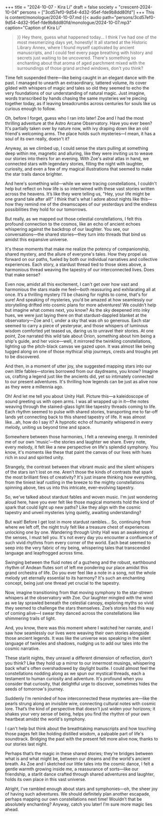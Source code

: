+++
title = "2024-10-07 - Kira Li"
draft = false
society = "crescent-2024-10-04"
persons = ["3cd57ef0-9d54-4d32-95ef-fde9b8dd80fd"]
+++
This is content/monologue/2024-10-07.md
{{< audio
    path="persons/3cd57ef0-9d54-4d32-95ef-fde9b8dd80fd/monologue/2024-10-07.mp3" 
    caption="Caption of Kira Li"
>}}
Hey there, guess what happened today...
I think I've had one of the most mesmerizing days yet, honestly! It all started at the Historic Library Annex, where I found myself captivated by ancient manuscripts, and I could feel every page breathing with history and secrets just waiting to be uncovered. There's something so enchanting about that aroma of aged parchment mixed with the surroundings of those grand arched windows, don't you think? 

Time felt suspended there—like being caught in an elegant dance with the past. I managed to unearth an extraordinary, tattered volume, its cover gilded with whispers of magic and tales so old they seemed to echo the very foundations of our understanding of natural magic. Just imagine, words transcribed by hands chasing the same mysteries we're piecing together today, as if leaving breadcrumbs across centuries for souls like us curious enough to follow.

Oh, before I forget, guess who I ran into later! Zoe and I had the most thrilling adventure at the Astro Arcane Observatory. Have you ever been? It's partially taken over by nature now, with ivy draping down like an old friend's welcoming arms. The place holds such mysteries—I mean, it has a soul of its own really, doesn't it? 

Anyway, as we climbed up, I could sense the stars pulling at something deep within me, magnetic and alluring, like they were inviting us to weave our stories into theirs for an evening. With Zoe's astral atlas in hand, we connected stars with legendary stories, filling the night with laughter, curiosity, and even a few of my magical illustrations that seemed to make the star trails dance brighter.

And here's something wild—while we were tracing constellations, I couldn't help but reflect on how life is so intertwined with these vast stories written across the heavens. It’s like they were telling us, "Hey, your life might be one grand tale after all!" I think that's what I adore about nights like this—how they remind me of the dreamscapes of our yesterdays and the endless possibilities they hold for our tomorrows.

But really, as we mapped out those celestial constellations, I felt this profound connection to the cosmos, like an echo of ancient echoes whispering against the backdrop of our laughter. You see, our conversations—the shared stories—they turn into threads that bind us amidst this expansive universe.

It's these moments that make me realize the potency of companionship, shared mystery, and the allure of everyone's tales. How they propel us forward on our paths, fueled by both our individual narratives and collective experiences. Each story, a stardust thread tied to those skies above, a harmonious thread weaving the tapestry of our interconnected lives. Does that make sense?

Even now, amidst all this excitement, I can't get over how vast and harmonious the stars made me feel—both reassuring and exhilarating all at once. It’s a thrilling mystery I'll be chasing for nights to come, that's for sure! And speaking of mysteries, you’d be amazed at how seamlessly our storytelling drifted into cosmic plans for more adventures! We couldn’t help but imagine what comes next, you know? 
As the sky deepened into inky hues, we were just laying there on that stardust-dappled blanket at the observatory—Zoe and I, under a sky that was oh so generous. Each star seemed to carry a piece of yesteryear, and those whispers of luminous wisdom comforted yet teased us, daring us to unravel their stories. At one point, Zoe narrated this wild tale about Orion, something about him being a ship's guide, and her voice—well, it mirrored the twinkling constellations, lighting up the pitch-black canvas we gazed upon. It was almost like being tugged along on one of those mythical ship journeys, crests and troughs yet to be discovered.

And then, in a moment of utter joy, she suggested mapping stars into our own little fables—stories borrowed from our daydreams, you know? Imagine us, crafting a legend just like the ancients did, yet so intimately connected to our present adventures. It's thrilling how legends can be just as alive now as they were a millennia ago.

Oh! And let me tell you about Unity Hall. Picture this—a kaleidoscope of sound greeting us with open arms. I was all wrapped up in it—the notes weaving through the stained-glass light like tapestry threads coming to life. Each rhythm seemed to pulse with shared stories, transporting me to far-off lands yet connecting back to this shared tapestry of life. It was almost like...ah, how do I say it? A hypnotic echo of humanity whispered in every melody, uniting us beyond time and space.

Somewhere between those harmonies, I felt a renewing energy. It reminded me of our own 'music'—the stories and laughter we share. Every note, every melody, it felt like a new perspective on life's splendid symphony. You know, it's moments like these that paint the canvas of our lives with hues rich in soul and spirited unity.

Strangely, the contrast between that vibrant music and the silent whispers of the stars isn't lost on me. Aren’t those the kinds of contrasts that spark the most brilliant fires of creativity? It's just insane thinking how everything, from the tiniest leaf rustling in the breeze to the mighty constellations spinning above, ties us into this intricate, ever-evolving tapestry.

So, we've talked about stardust fables and woven music. I'm just wondering aloud here, have you ever felt like those magical moments hold the kind of spark that could light up new paths? Like they align with the cosmic tapestry and unveil mysteries lying quietly, awaiting understanding?

But wait! Before I get lost in more stardust rambles...
So, continuing from where we left off, the night truly felt like a treasure chest of experiences unlocking one by one. Wandering through Unity Hall was an awakening of the senses, I must tell you. It's not every day you encounter a confluence of such vivid rhythms from every corner of the world. Each beat seemed to seep into the very fabric of my being, whispering tales that transcended language and leapfrogged across time.

Swinging between the fluid notes of a guzheng and the robust, earthbound rhythm of Andean flutes sort of left me pondering our place amidst this grand orchestra of life. Do you ever feel like a note in a song, not the whole melody yet eternally essential to its harmony? It's such an enchanting concept, being just one thread yet crucial to the tapestry.

Now, imagine transitioning from that moving symphony to the star-strewn whispers at the observatory with Zoe. Our laughter mingled with the wind as we lay sprawled beneath the celestial canopy, exploring myths so vivid they seemed to challenge the stars themselves. Zoe’s stories had this way of coming alive—I swear they danced across the constellations like shimmering trails of light. 

And, you know, there was this moment where I watched her narrate, and I saw how seamlessly our lives were weaving their own stories alongside those ancient legends. It was like the universe was speaking in the silent language of twinkles and shadows, nudging us to add our tales into the cosmic narrative.

These starlit nights, they unravel a different dimension of reflection, don’t you think? Like they hold up a mirror to our innermost musings, whispering back what's often overshadowed by daylight bustle. I could almost feel the constellations nodding along as we spun our mystical threads, each a testament to human curiosity and adventure. It's profound when you consider that curiosity, that delightful urge to discover, sometimes hides the seeds of tomorrow's journey.

Suddenly I’m reminded of how interconnected these mysteries are—like the pearls strung along an invisible wire, connecting cultural notes with cosmic lore. That’s the kind of perspective that doesn't just widen your horizons; it shakes your very sense of being, helps you find the rhythm of your own heartbeat amidst the world's symphony.

I can't help but think about the breathtaking manuscripts and how touching those pages felt like holding distilled wisdom, a palpable part of life's soundtrack. Bridging the past with the present felt more alive now, thanks to our stories last night.

Perhaps that’s the magic in these shared stories; they're bridges between what is and what might be, between our dreams and the world's ancient breath. As Zoe and I sketched our little tales into the cosmic dance, I felt a gentle warmth growing inside me, a reassurance of sorts—like our friendship, a starlit dance crafted through shared adventures and laughter, holds its own place in this vast universe.

Alright, I’ve rambled enough about stars and symphonies—oh, the sheer joy of having such adventures. We should definitely plan another escapade, perhaps mapping our own constellations next time! Wouldn’t that be absolutely enchanting?
Anyway, catch you later! I'm sure more magic lies ahead.
